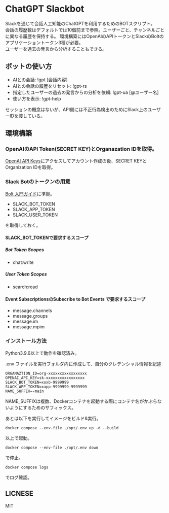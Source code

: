 # ChatGPT Slackbot

Slackを通じて会話人工知能のChatGPTを利用するためのBOTスクリプト。  
会話の履歴数はデフォルトでは10個前まで参照。ユーザーごと、チャンネルごとに異なる履歴を保持する。
環境構築にはOpenAIのAPIトークンとSlackのBoltのアプリケーショントークン3種が必要。  
ユーザーを過去の発言から分析することもできる。  

## ボットの使い方
- AIとの会話: !gpt \[会話内容\]
- AIとの会話の履歴をリセット: !gpt-rs
- 指定したユーザーの過去の発言からの分析を依頼: !gpt-ua \[@ユーザー名\]
- 使い方を表示: !gpt-help

セッションの概念はないが、API側には不正行為検出のためにSlack上のユーザーIDを渡している。

## 環境構築
### OpenAIのAPI Token(SECRET KEY)とOrganazation IDを取得。
[OpenAI API Keys](https://beta.openai.com/account/api-keys)にアクセスしてアカウント作成の後、SECRET KEYとOrganization IDを取得。

### Slack Botのトークンの用意
[Bolt 入門ガイド](https://slack.dev/bolt-python/ja-jp/tutorial/getting-started)に準拠。

- SLACK_BOT_TOKEN
- SLACK_APP_TOKEN
- SLACK_USER_TOKEN

を取得しておく。

#### SLACK_BOT_TOKENで要求するスコープ

##### Bot Token Scopes
- chat:write

##### User Token Scopes
- search:read

#### Event SubscriptionsのSubscribe to Bot Events で要求するスコープ

- message.channels
- message.groups
- message.im
- message.mpim

### インストール方法
Python3.9.6以上で動作を確認済み。

.env ファイルを実行フォルダ内に作成して、自分のクレデンシャル情報を記述

```
ORGANAZTION_ID=org-xxxxxxxxxxxxxxxxx
OPENAI_API_KEY=sk-xxxxxxxxxxxxxxxxx
SLACK_BOT_TOKEN=xoxb-9999999
SLACK_APP_TOKEN=xapp-9999999-9999999
NAME_SUFFIX=-main
```

NAME_SUFFIXは複数、Dockerコンテナを起動する際にコンテナ名がかぶらないようにするためのサフィックス。

あとは以下を実行してイメージをビルド&実行。

```
docker compose --env-file ./opt/.env up -d --build
```

以上で起動。

```
docker compose --env-file ./opt/.env down
```

で停止。

```
docker compose logs
```
でログ確認。

## LICNESE
MIT
